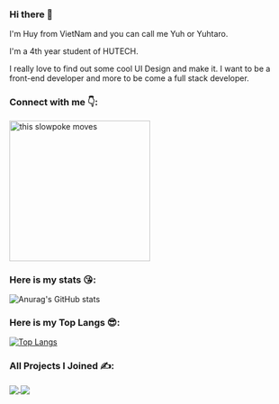 ### Hi there 👋
<p>I'm Huy from VietNam and you can call me Yuh or Yuhtaro.</p>
<p>I'm a 4th year student of HUTECH.</p>
<p>I really love to find out some cool UI Design and make it. I want to be a front-end developer and more to be come a full stack developer.</p>

### Connect with me 👇:
<a href="https://www.facebook.com/yuhtaro.it/">
<img src="https://64.media.tumblr.com/58a6ef27e3b43bdda6724c6eb71e1ff4/315ea79949d1e6fb-1c/s250x400/a1f4346482ab1c8d796390838ba7d8b251b680ed.gifv" alt="this slowpoke moves"  width="250" />
</a>

<br />

### Here is my stats 😘:
![Anurag's GitHub stats](https://github-readme-stats.vercel.app/api?username=nameishuy&show_icons=true&theme=dracula)

### Here is my Top Langs 😎:
[![Top Langs](https://github-readme-stats.vercel.app/api/top-langs/?username=nameishuy&layout=compact)](https://github.com/anuraghazra/github-readme-stats)

### All Projects I Joined ✍️:

<a href="https://github.com/SenFn/ProjectWebASP.Net">
  <img align="center" src="https://github-readme-stats.vercel.app/api/pin/?username=SenFn&repo=ProjectWebASP.Net" />
</a>

<a href="https://github.com/nameishuy/WeCooked_App">
  <img align="center" src="https://github-readme-stats.vercel.app/api/pin/?username=nameishuy&repo=WeCooked_App" />
</a>

